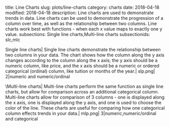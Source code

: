 title: Line Charts
slug: plots/line-charts
category: charts
date: 2018-04-18
modified: 2018-04-18
description: Line charts are used to demonstrate trends in data. Line charts can be used to demonstrate the progression of a column over time, as well as the relationship between two columns. Line charts work best with functions - when each x value maps to exactly one y value.
subsections: Single line charts,Multi-line charts
subsectionids: slc,mlc

Single line charts|
Single line charts demonstrate the relationship between two columns in your data. The chart shows how the column along the y axis changes according to the column along the x axis; the y axis should be a numeric column, like price, and the x axis should be a numeric or ordered categorical (ordinal) column, like tuition or months of the year.|
slp.png|
2|numeric and numeric/ordinal


\Multi-line charts|
Multi-line charts perform the same function as single line charts, but allow for comparison across an additional categorical column. Multi-line charts allow for comparison of 3 columns - one is displayed along the x axis, one is displayed along the y axis, and one is used to choose the color of the line. These charts are useful for comparing how one categorical column effects trends in your data.|
mlp.png|
3|numeric,numeric/ordinal and categorical
